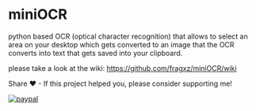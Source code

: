# miniOCR
python based OCR (optical character recognition) that allows to select an area on your desktop which gets converted to an image that the OCR converts into text that gets saved into your clipboard. 

please take a look at the wiki: https://github.com/fragxz/miniOCR/wiki

Share ♥ - If this project helped you, please consider supporting me!

[![paypal](https://www.paypalobjects.com/en_US/i/btn/btn_donateCC_LG.gif)](https://www.paypal.me/fredericreinhardt)
